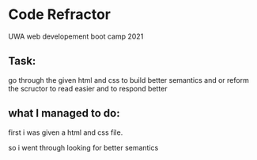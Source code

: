 # Code Refractor
UWA web developement boot camp 2021

## Task:
go through the given html and css to build better semantics and or reform the scructor to read easier and to respond better

## what I managed to do:
first i was given a html and css file. 

so i went through looking for better semantics